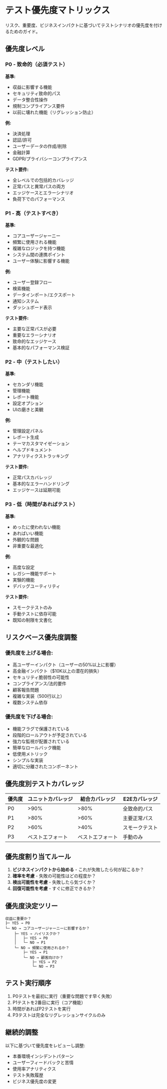 <!-- Powered by BMAD™ Core -->

# テスト優先度マトリックス

リスク、重要度、ビジネスインパクトに基づいてテストシナリオの優先度を付けるためのガイド。

## 優先度レベル

### P0 - 致命的（必須テスト）

**基準:**

- 収益に影響する機能
- セキュリティ致命的パス
- データ整合性操作
- 規制コンプライアンス要件
- 以前に壊れた機能（リグレッション防止）

**例:**

- 決済処理
- 認証/許可
- ユーザーデータの作成/削除
- 金融計算
- GDPR/プライバシーコンプライアンス

**テスト要件:**

- 全レベルでの包括的カバレッジ
- 正常パスと異常パスの両方
- エッジケースとエラーシナリオ
- 負荷下でのパフォーマンス

### P1 - 高（テストすべき）

**基準:**

- コアユーザージャーニー
- 頻繁に使用される機能
- 複雑なロジックを持つ機能
- システム間の連携ポイント
- ユーザー体験に影響する機能

**例:**

- ユーザー登録フロー
- 検索機能
- データインポート/エクスポート
- 通知システム
- ダッシュボード表示

**テスト要件:**

- 主要な正常パスが必要
- 重要なエラーシナリオ
- 致命的なエッジケース
- 基本的なパフォーマンス検証

### P2 - 中（テストしたい）

**基準:**

- セカンダリ機能
- 管理機能
- レポート機能
- 設定オプション
- UIの磨きと美観

**例:**

- 管理設定パネル
- レポート生成
- テーマカスタマイゼーション
- ヘルプドキュメント
- アナリティクストラッキング

**テスト要件:**

- 正常パスカバレッジ
- 基本的なエラーハンドリング
- エッジケースは延期可能

### P3 - 低（時間があればテスト）

**基準:**

- めったに使われない機能
- あればいい機能
- 外観的な問題
- 非重要な最適化

**例:**

- 高度な設定
- レガシー機能サポート
- 実験的機能
- デバッグユーティリティ

**テスト要件:**

- スモークテストのみ
- 手動テストに依存可能
- 既知の制限を文書化

## リスクベース優先度調整

### 優先度を上げる場合:

- 高ユーザーインパクト（ユーザーの50%以上に影響）
- 高金融インパクト（$10K以上の潜在的損失）
- セキュリティ脆弱性の可能性
- コンプライアンス/法的要件
- 顧客報告問題
- 複雑な実装（500行以上）
- 複数システム依存

### 優先度を下げる場合:

- 機能フラグで保護されている
- 段階的ロールアウトが予定されている
- 強力な監視が配置されている
- 簡単なロールバック機能
- 低使用メトリック
- シンプルな実装
- 適切に分離されたコンポーネント

## 優先度別テストカバレッジ

| 優先度 | ユニットカバレッジ | 結合カバレッジ | E2Eカバレッジ       |
| -------- | ------------- | -------------------- | ------------------ |
| P0       | >90%          | >80%                 | 全致命的パス |
| P1       | >80%          | >60%                 | 主要正常パス   |
| P2       | >60%          | >40%                 | スモークテスト        |
| P3       | ベストエフォート   | ベストエフォート          | 手動のみ        |

## 優先度割り当てルール

1. **ビジネスインパクトから始める** - これが失敗したら何が起こるか？
2. **確率を考慮** - 失敗の可能性はどの程度か？
3. **検出可能性を考慮** - 失敗したら気づくか？
4. **回復可能性を考慮** - すぐに修正できるか？

## 優先度決定ツリー

```
収益に重要か？
├─ YES → P0
└─ NO → コアユーザージャーニーに影響するか？
    ├─ YES → ハイリスクか？
    │   ├─ YES → P0
    │   └─ NO → P1
    └─ NO → 頻繁に使用されるか？
        ├─ YES → P1
        └─ NO → 顧客向けか？
            ├─ YES → P2
            └─ NO → P3
```

## テスト実行順序

1. P0テストを最初に実行（重要な問題です早く失敗）
2. P1テストを2番目に実行（コア機能）
3. 時間があればP2テストを実行
4. P3テストは完全なリグレッションサイクルのみ

## 継続的調整

以下に基づいて優先度をレビューし調整:

- 本番環境インシデントパターン
- ユーザーフィードバックと苦情
- 使用率アナリティクス
- テスト失敗履歴
- ビジネス優先度の変更
